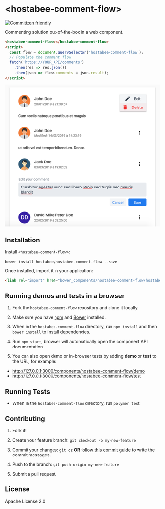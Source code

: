 # \<hostabee-comment-flow\>

[![Commitizen friendly](https://img.shields.io/badge/commitizen-friendly-brightgreen.svg)](http://commitizen.github.io/cz-cli/)

Commenting solution out-of-the-box in a web component.

```html
<hostabee-comment-flow></hostabee-comment-flow>
<script>
  const flow = document.querySelector('hostabee-comment-flow');
  // Populate the comment flow
  fetch('https://YOUR_API/comments')
    .then(res => res.json())
    .then(json => flow.comments = json.result);
</script>
```

<img src="https://raw.githubusercontent.com/Hostabee/hostabee-comment-flow/master/screenshot.png" alt="Screenshot of hostabee-comment-flow">

## Installation

Install `<hostabee-comment-flow>`:

`bower install hostabee/hostabee-comment-flow --save`

Once installed, import it in your application:

```html
<link rel="import" href="bower_components/hostabee-comment-flow/hostabee-comment-flow.html">
```

## Running demos and tests in a browser

1. Fork the `hostabee-comment-flow` repository and clone it locally.

1. Make sure you have [npm](https://www.npmjs.com/) and [Bower](https://bower.io) installed.

1. When in the `hostabee-comment-flow` directory, run `npm install` and then `bower install` to install dependencies.

1. Run `npm start`, browser will automatically open the component API documentation.

1. You can also open demo or in-browser tests by adding **demo** or **test** to the URL, for example:

  - http://127.0.0.1:3000/components/hostabee-comment-flow/demo
  - http://127.0.0.1:3000/components/hostabee-comment-flow/test

## Running Tests

* When in the `hostabee-comment-flow` directory, run `polymer test`

## Contributing

1. Fork it!
2. Create your feature branch: `git checkout -b my-new-feature`
3. Commit your changes: `git cz` **OR** [follow this commit guide](https://conventionalcommits.org/) to write the commit messages.

4. Push to the branch: `git push origin my-new-feature`
5. Submit a pull request.

## License

Apache License 2.0
